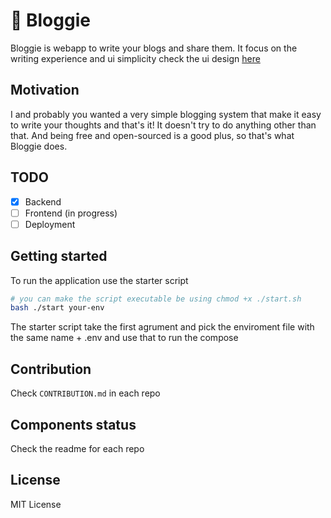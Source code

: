 # 📓 Bloggie

Bloggie is webapp to write your blogs and share them. It focus on the writing experience and ui simplicity check the ui design [here](https://www.figma.com/file/H8WLVQLTnPEM48DTDsBIbR/Bloggie?node-id=0%3A1)

## Motivation
I and probably you wanted a very simple blogging system that make it easy to write your thoughts and that's it! It doesn't try to do anything other than that. And being free and open-sourced is a good plus, so that's what Bloggie does.

## TODO
- [x] Backend
- [ ] Frontend (in progress)
- [ ] Deployment
 
## Getting started
To run the application use the starter script
```bash
# you can make the script executable be using chmod +x ./start.sh
bash ./start your-env
```
The starter script take the first agrument and pick the enviroment file with the same name + .env and use that to run the compose

## Contribution
Check `CONTRIBUTION.md` in each repo

## Components status 
Check the readme for each repo

## License
MIT License
